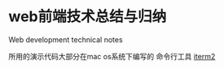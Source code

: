 # web前端技术总结与归纳
Web development technical notes

所用的演示代码大部分在mac os系统下编写的
命令行工具 [iterm2](http://www.iterm2.com/)
